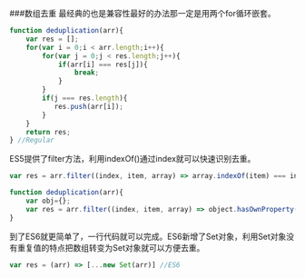 ###数组去重
最经典的也是兼容性最好的办法那一定是用两个for循环嵌套。
```js
function deduplication(arr){
	var res = [];
	for(var i = 0;i < arr.length;i++){
		for(var j = 0;j < res.length;j++){
			if(arr[i] === res[j]){
				break;
			}
		}
		if(j === res.length){
		   res.push(arr[i]);
		}
	}
	return res;
} //Regular
```
ES5提供了filter方法，利用indexOf()通过index就可以快速识别去重。
```js
var res = arr.filter((index, item, array) => array.indexOf(item) === index) //ES5

function deduplication(arr){
	var obj={};
	var res = arr.filter((index, item, array) => object.hasOwnProperty(typeof item + JSON.stringify(item)) ? false : (obj[typeof item + JSON.stringify(item)] = true)) //Object
}
```
到了ES6就更简单了，一行代码就可以完成。ES6新增了Set对象，利用Set对象没有重复值的特点把数组转变为Set对象就可以方便去重。
```js
var res = (arr) => [...new Set(arr)] //ES6
```